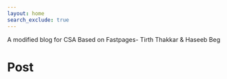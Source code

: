 ```yaml
---
layout: home
search_exclude: true
---
```

A modified blog for CSA Based on Fastpages- Tirth Thakkar & Haseeb Beg   


# Post
